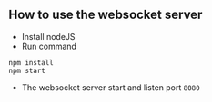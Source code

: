 ## How to use the websocket server ##

* Install nodeJS
* Run command
```
npm install
npm start
```
* The websocket server start and listen port `8080`

